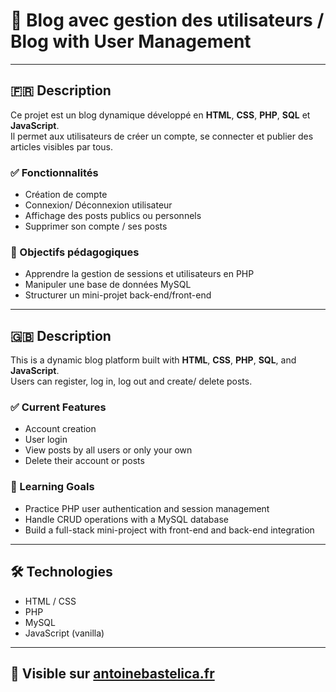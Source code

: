 # 📝 Blog avec gestion des utilisateurs / Blog with User Management

---

## 🇫🇷 Description

Ce projet est un blog dynamique développé en **HTML**, **CSS**, **PHP**, **SQL** et **JavaScript**.  
Il permet aux utilisateurs de créer un compte, se connecter et publier des articles visibles par tous.

### ✅ Fonctionnalités

- Création de compte
- Connexion/ Déconnexion utilisateur
- Affichage des posts publics ou personnels
- Supprimer son compte / ses posts

### 🎯 Objectifs pédagogiques

- Apprendre la gestion de sessions et utilisateurs en PHP
- Manipuler une base de données MySQL
- Structurer un mini-projet back-end/front-end

---

## 🇬🇧 Description

This is a dynamic blog platform built with **HTML**, **CSS**, **PHP**, **SQL**, and **JavaScript**.  
Users can register, log in, log out and create/ delete posts.

### ✅ Current Features

- Account creation
- User login
- View posts by all users or only your own
- Delete their account or posts

### 🎯 Learning Goals

- Practice PHP user authentication and session management
- Handle CRUD operations with a MySQL database
- Build a full-stack mini-project with front-end and back-end integration

---

## 🛠️ Technologies

- HTML / CSS  
- PHP  
- MySQL
- JavaScript (vanilla)

---
## 🚀 Visible sur [antoinebastelica.fr](https://antoinebastelica.fr/Projets/blog/login.php)
